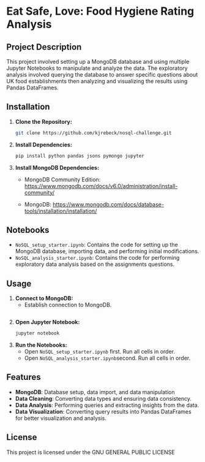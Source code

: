 # Eat Safe, Love: Food Hygiene Rating Analysis

## Project Description

This project involved setting up a MongoDB database and using multiple Jupyter Notebooks to manipulate and analyze the data. The exploratory analysis involved querying the database to answer specific questions about UK food establishments then analyzing and visualizing the results using Pandas DataFrames.


## Installation

1. **Clone the Repository:**
   ```sh
   git clone https://github.com/kjrebeck/nosql-challenge.git
   
2. **Install Dependencies:**
   ```sh
   pip install python pandas jsons pymongo jupyter

2. **Install MongoDB Dependencies:**
   - MongoDB Community Edition:
    https://www.mongodb.com/docs/v6.0/administration/install-community/

   - MongoDB:
   https://www.mongodb.com/docs/database-tools/installation/installation/
   
   
## Notebooks

- `NoSQL_setup_starter.ipynb`: Contains the code for setting up the MongoDB database, importing data, and performing initial modifications.
- `NoSQL_analysis_starter.ipynb`: Contains the code for performing exploratory data analysis based on the assignments questions.


## Usage

1. **Connect to MongoDB:**
    - Establish connection to MongoDB.
    ```sh
    
2. **Open Jupyter Notebook:**
   ```sh
   jupyter notebook
   
3. **Run the Notebooks:**
    - Open `NoSQL_setup_starter.ipynb` first. Run all cells in order. 
    - Open `NoSQL_analysis_starter.ipynb`second. Run all cells in order.
    
    
## Features

- **MongoDB**: Database setup, data import, and data manipulation
- **Data Cleaning**: Converting data types and ensuring data consistency.
- **Data Analysis**: Performing queries and extracting insights from the data.
- **Data Visualization**: Converting query results into Pandas DataFrames for better visualization and analysis.


## License
This project is licensed under the GNU GENERAL PUBLIC LICENSE
